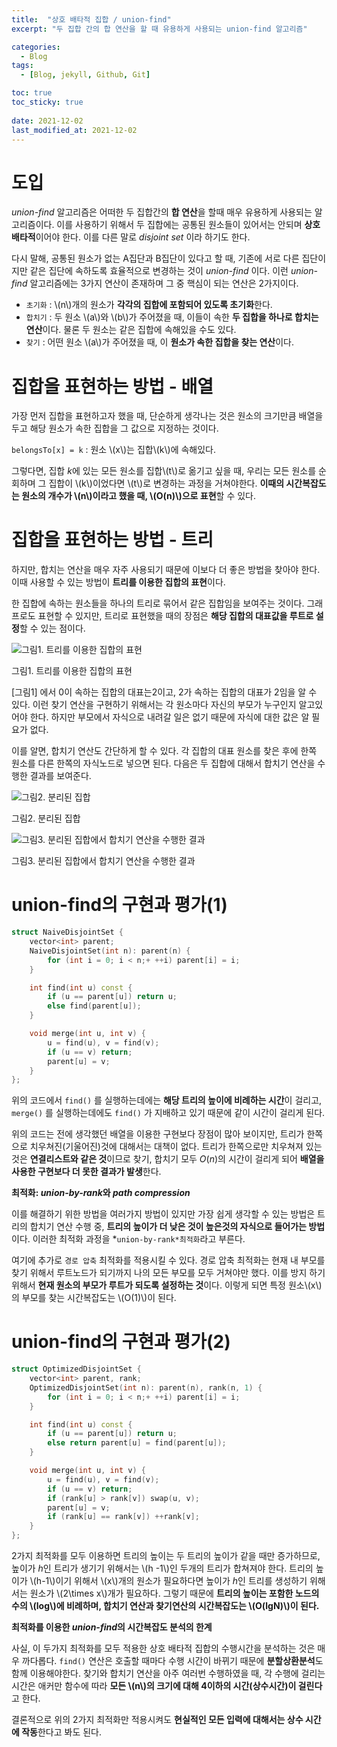 ```yaml
---
title:  "상호 배타적 집합 / union-find"
excerpt: "두 집합 간의 합 연산을 할 때 유용하게 사용되는 union-find 알고리즘"

categories:
  - Blog
tags:
  - [Blog, jekyll, Github, Git]

toc: true
toc_sticky: true
 
date: 2021-12-02
last_modified_at: 2021-12-02
---
```


# 도입
*union-find* 알고리즘은 어떠한 두 집합간의 **합 연산**을 할때 매우 유용하게 사용되는 알고리즘이다. 이를 사용하기 위해서 두 집합에는 공통된 원소들이 있어서는 안되며 **상호 배타적**이어야 한다. 이를 다른 말로  *disjoint set* 이라 하기도 한다. 

다시 말해, 공통된 원소가 없는 A집단과 B집단이 있다고 할 때, 기존에 서로 다른 집단이지만 같은 집단에 속하도록 효율적으로 변경하는 것이 *union-find* 이다. 이런 *union-find* 알고리즘에는 3가지 연산이 존재하며 그 중 핵심이 되는 연산은 2가지이다.

- `초기화` : \\(n\\)개의 원소가 **각각의 집합에 포함되어 있도록 초기화**한다.
- `합치기` : 두 원소 \\(a\\)와 \\(b\\)가 주어졌을 때, 이들이 속한 **두 집합을 하나로 합치는 연산**이다. 물론 두 원소는 같은 집합에 속해있을 수도 있다.
- `찾기` : 어떤 원소 \\(a\\)가 주어졌을 때, 이 **원소가 속한 집합을 찾는 연산**이다.

# 집합을 표현하는 방법 - 배열

가장 먼저 집합을 표현하고자 했을 때, 단순하게 생각나는 것은 원소의 크기만큼 배열을 두고 해당 원소가 속한 집합을 그 값으로 지정하는 것이다.

 `belongsTo[x] = k` : 원소 \\(x\\)는 집합\\(k\\)에 속해있다.

그렇다면, 집합 $k$에 있는 모든 원소를 집합\\(t\\)로 옮기고 싶을 때, 우리는 모든 원소를 순회하며 그 집합이 \\(k\\)이었다면 \\(t\\)로 변경하는 과정을 거쳐야한다. **이때의 시간복잡도는 원소의 개수가 \\(n\\)이라고 했을 때,  \\(O(n)\\)으로 표현**할 수 있다. 

# 집합을 표현하는 방법 - 트리

하지만, 합치는 연산을 매우 자주 사용되기 때문에 이보다 더 좋은 방법을 찾아야 한다. 이때 사용할 수 있는 방법이 **트리를 이용한 집합의 표현**이다. 

한 집합에 속하는 원소들을 하나의 트리로 묶어서 같은 집합임을 보여주는 것이다. 그래프로도 표현할 수 있지만, 트리로 표현했을 때의 장점은 **해당 집합의 대표값을 루트로 설정**할 수 있는 점이다.

![그림1. 트리를 이용한 집합의 표현](https://user-images.githubusercontent.com/91870042/144387981-63ece140-3daf-4ac9-9646-92e8553d6fd2.png)

그림1. 트리를 이용한 집합의 표현

[그림1] 에서 0이 속하는 집합의 대표는2이고, 2가 속하는 집합의 대표가 2임을 알 수 있다. 이런 찾기 연산을 구현하기 위해서는 각 원소마다 자신의 부모가 누구인지 알고있어야 한다. 하지만 부모에서 자식으로 내려갈 일은 없기 때문에 자식에 대한 값은 알 필요가 없다.

이를 알면, 합치기 연산도 간단하게 할 수 있다. 각 집합의 대표 원소를 찾은 후에 한쪽 원소를 다른 한쪽의 자식노드로 넣으면 된다. 다음은 두 집합에 대해서 합치기 연산을 수행한 결과를 보여준다.

![그림2. 분리된 집합](https://user-images.githubusercontent.com/91870042/144388049-0c88bca8-ec2a-4968-acd4-2858699e31ce.png)

그림2. 분리된 집합

![그림3. 분리된 집합에서 합치기 연산을 수행한 결과](https://user-images.githubusercontent.com/91870042/144388124-24b44081-45c8-4343-9b57-78fed0548eb3.png)

그림3. 분리된 집합에서 합치기 연산을 수행한 결과

# union-find의 구현과 평가(1)

```cpp
struct NaiveDisjointSet {
    vector<int> parent;
    NaiveDisjointSet(int n): parent(n) {
        for (int i = 0; i < n;+ ++i) parent[i] = i;
    }

    int find(int u) const {
        if (u == parent[u]) return u;
        else find(parent[u]);
    }

    void merge(int u, int v) {
        u = find(u), v = find(v);
        if (u == v) return;
        parent[u] = v;
    }
};
```

위의 코드에서 `find()` 를 실행하는데에는 **해당 트리의 높이에 비례하는 시간**이 걸리고, `merge()` 를 실행하는데에도 `find()` 가 지배하고 있기 때문에 같이 시간이 걸리게 된다. 

위의 코드는 전에 생각했던 배열을 이용한 구현보다 장점이 많아 보이지만, 트리가 한쪽으로 치우쳐진(기울어진)것에 대해서는 대책이 없다. 트리가 한쪽으로만 치우쳐져 있는 것은 **연결리스트와 같은 것**이므로 찾기, 합치기 모두 $O(n)$의 시간이 걸리게 되어 **배열을 사용한 구현보다 더 못한 결과가 발생**한다.

**최적화: *union-by-rank*와 *path compression***

이를 해결하기 위한 방법을 여러가지 방법이 있지만 가장 쉽게 생각할 수 있는 방법은 트리의 합치기 연산 수행 중, **트리의 높이가 더 낮은 것이 높은것의 자식으로 들어가는 방법**이다. 이러한 최적화 과정을 *`union-by-rank*최적화`라고 부른다.

여기에 추가로 `경로 압축` 최적화를 적용시킬 수 있다. 경로 압축 최적화는 현재 내 부모를 찾기 위해서 루트노드가 되기까지 나의 모든 부모를 모두 거쳐야만 했다. 이를 방지 하기 위해서 **현재 원소의 부모가 루트가 되도록 설정하는 것**이다. 이렇게 되면 특정 원소\\(x\\)의 부모를 찾는 시간복잡도는 \\(O(1)\\)이 된다.

# union-find의 구현과 평가(2)

```cpp
struct OptimizedDisjointSet {
    vector<int> parent, rank;
    OptimizedDisjointSet(int n): parent(n), rank(n, 1) {
        for (int i = 0; i < n;+ ++i) parent[i] = i;
    }

    int find(int u) const {
        if (u == parent[u]) return u;
        else return parent[u] = find(parent[u]);
    }

    void merge(int u, int v) {
        u = find(u), v = find(v);
        if (u == v) return;
        if (rank[u] > rank[v]) swap(u, v);
        parent[u] = v;
        if (rank[u] == rank[v]) ++rank[v];
    }
};
```

2가지 최적화를 모두 이용하면 트리의 높이는 두 트리의 높이가 같을 때만 증가하므로, 높이가 $h$인 트리가 생기기 위해서는 \\(h -1\\)인 두개의 트리가 합쳐져야 한다. 트리의 높이가 \\(h-1\\)이기 위해서 \\(x\\)개의 원소가 필요하다면 높이가 $h$인 트리를 생성하기 위해서는 원소가 \\(2\times x\\)개가 필요하다. 그렇기 때문에  **트리의 높이는 포함한 노드의 수의 \\(log\\)에 비례하며, 합치기 연산과 찾기연산의 시간복잡도는 \\(O(lgN)\\)이 된다.**

**최적화를 이용한 *union-find*의 시간복잡도 분석의 한계**

사실, 이 두가지 최적화를 모두 적용한 상호 배타적 집합의 수행시간을 분석하는 것은 매우 까다롭다. `find()` 연산은 호출할 때마다 수행 시간이 바뀌기 때문에 **분할상환분석**도 함께 이용해야한다. 찾기와 합치기 연산을 아주 여러번 수행하였을 때, 각 수행에 걸리는 시간은 애커만 함수에 따라 **모든 \\(n\\)의 크기에 대해 4이하의 시간(상수시간)이 걸린다**고 한다.

결론적으로 위의 2가지 최적화만 적용시켜도 **현실적인 모든 입력에 대해서는 상수 시간에 작동**한다고 봐도 된다.
